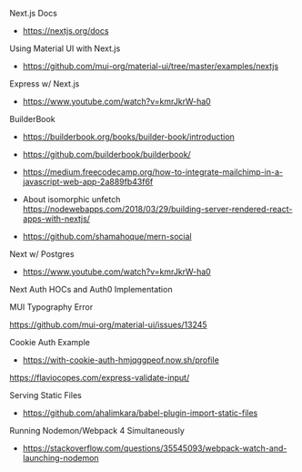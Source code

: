 Next.js Docs

- https://nextjs.org/docs

Using Material UI with Next.js

- https://github.com/mui-org/material-ui/tree/master/examples/nextjs

Express w/ Next.js

- https://www.youtube.com/watch?v=kmrJkrW-ha0

BuilderBook

- https://builderbook.org/books/builder-book/introduction
- https://github.com/builderbook/builderbook/
- https://medium.freecodecamp.org/how-to-integrate-mailchimp-in-a-javascript-web-app-2a889fb43f6f

- About isomorphic unfetch
  https://nodewebapps.com/2018/03/29/building-server-rendered-react-apps-with-nextjs/

- https://github.com/shamahoque/mern-social

Next w/ Postgres

- https://www.youtube.com/watch?v=kmrJkrW-ha0

Next Auth HOCs and Auth0 Implementation

MUI Typography Error

https://github.com/mui-org/material-ui/issues/13245

Cookie Auth Example

- https://with-cookie-auth-hmjqggpeof.now.sh/profile

https://flaviocopes.com/express-validate-input/

Serving Static Files

- https://github.com/ahalimkara/babel-plugin-import-static-files

Running Nodemon/Webpack 4 Simultaneously

- https://stackoverflow.com/questions/35545093/webpack-watch-and-launching-nodemon
